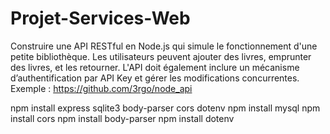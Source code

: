 # Projet-Services-Web
Construire une API RESTful en Node.js qui simule le fonctionnement d'une petite bibliothèque. Les utilisateurs peuvent ajouter des livres, emprunter des livres, et les retourner. L'API doit également inclure un mécanisme d’authentification par API Key et gérer les modifications concurrentes. Exemple : https://github.com/3rgo/node_api


npm install express sqlite3 body-parser cors dotenv
npm install mysql
npm install cors
npm install body-parser
npm install dotenv